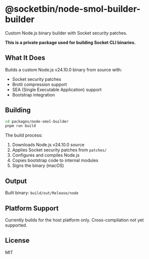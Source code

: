 # @socketbin/node-smol-builder-builder

Custom Node.js binary builder with Socket security patches.

**This is a private package used for building Socket CLI binaries.**

## What It Does

Builds a custom Node.js v24.10.0 binary from source with:
- Socket security patches
- Brotli compression support
- SEA (Single Executable Application) support
- Bootstrap integration

## Building

```bash
cd packages/node-smol-builder
pnpm run build
```

The build process:
1. Downloads Node.js v24.10.0 source
2. Applies Socket security patches from `patches/`
3. Configures and compiles Node.js
4. Copies bootstrap code to internal modules
5. Signs the binary (macOS)

## Output

Built binary: `build/out/Release/node`

## Platform Support

Currently builds for the host platform only. Cross-compilation not yet supported.

## License

MIT
